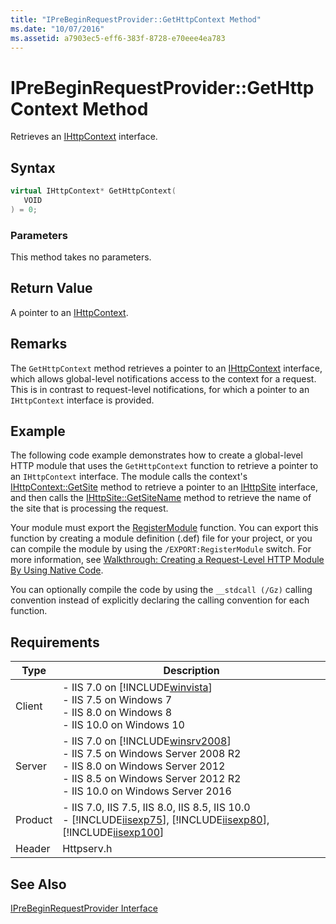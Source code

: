 ```yaml
---
title: "IPreBeginRequestProvider::GetHttpContext Method"
ms.date: "10/07/2016"
ms.assetid: a7903ec5-eff6-383f-8728-e70eee4ea783
---
```

# IPreBeginRequestProvider::GetHttpContext Method
Retrieves an [IHttpContext](../../web-development-reference/native-code-api-reference/ihttpcontext-interface.md) interface.  
  
## Syntax  
  
```cpp  
virtual IHttpContext* GetHttpContext(  
   VOID  
) = 0;  
```  
  
### Parameters  
 This method takes no parameters.  
  
## Return Value  
 A pointer to an [IHttpContext](../../web-development-reference/native-code-api-reference/ihttpcontext-interface.md).  
  
## Remarks  
 The `GetHttpContext` method retrieves a pointer to an [IHttpContext](../../web-development-reference/native-code-api-reference/ihttpcontext-interface.md) interface, which allows global-level notifications access to the context for a request. This is in contrast to request-level notifications, for which a pointer to an `IHttpContext` interface is provided.  
  
## Example  
 The following code example demonstrates how to create a global-level HTTP module that uses the `GetHttpContext` function to retrieve a pointer to an `IHttpContext` interface. The module calls the context's [IHttpContext::GetSite](../../web-development-reference/native-code-api-reference/ihttpcontext-getsite-method.md) method to retrieve a pointer to an [IHttpSite](../../web-development-reference/native-code-api-reference/ihttpsite-interface.md) interface, and then calls the [IHttpSite::GetSiteName](../../web-development-reference/native-code-api-reference/ihttpsite-getsitename-method.md) method to retrieve the name of the site that is processing the request.  
  
<!-- TODO: review snippet reference  [!CODE [IPreBeginRequestProviderGetHttpContext#1](IPreBeginRequestProviderGetHttpContext#1)]  -->  
  
 Your module must export the [RegisterModule](../../web-development-reference/native-code-api-reference/pfn-registermodule-function.md) function. You can export this function by creating a module definition (.def) file for your project, or you can compile the module by using the `/EXPORT:RegisterModule` switch. For more information, see [Walkthrough: Creating a Request-Level HTTP Module By Using Native Code](../../web-development-reference/native-code-development-overview/walkthrough-creating-a-request-level-http-module-by-using-native-code.md).  
  
 You can optionally compile the code by using the `__stdcall (/Gz)` calling convention instead of explicitly declaring the calling convention for each function.  
  
## Requirements  
  
|Type|Description|  
|----------|-----------------|  
|Client|-   IIS 7.0 on [!INCLUDE[winvista](../../wmi-provider/includes/winvista-md.md)]<br />-   IIS 7.5 on Windows 7<br />-   IIS 8.0 on Windows 8<br />-   IIS 10.0 on Windows 10|  
|Server|-   IIS 7.0 on [!INCLUDE[winsrv2008](../../wmi-provider/includes/winsrv2008-md.md)]<br />-   IIS 7.5 on Windows Server 2008 R2<br />-   IIS 8.0 on Windows Server 2012<br />-   IIS 8.5 on Windows Server 2012 R2<br />-   IIS 10.0 on Windows Server 2016|  
|Product|-   IIS 7.0, IIS 7.5, IIS 8.0, IIS 8.5, IIS 10.0<br />-   [!INCLUDE[iisexp75](../../web-development-reference/native-code-api-reference/includes/iisexp75-md.md)], [!INCLUDE[iisexp80](../../web-development-reference/native-code-api-reference/includes/iisexp80-md.md)], [!INCLUDE[iisexp100](../../web-development-reference/native-code-api-reference/includes/iisexp100-md.md)]|  
|Header|Httpserv.h|  
  
## See Also  
 [IPreBeginRequestProvider Interface](../../web-development-reference/native-code-api-reference/iprebeginrequestprovider-interface.md)